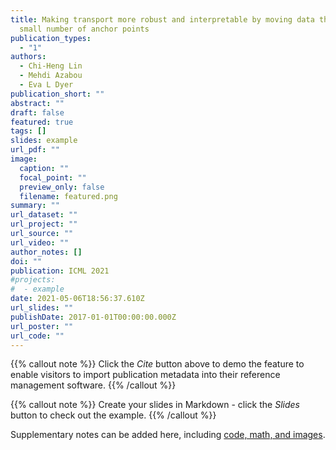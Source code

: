 ```yaml
---
title: Making transport more robust and interpretable by moving data through a
  small number of anchor points
publication_types:
  - "1"
authors:
  - Chi-Heng Lin
  - Mehdi Azabou
  - Eva L Dyer
publication_short: ""
abstract: ""
draft: false
featured: true
tags: []
slides: example
url_pdf: ""
image:
  caption: ""
  focal_point: ""
  preview_only: false
  filename: featured.png
summary: ""
url_dataset: ""
url_project: ""
url_source: ""
url_video: ""
author_notes: []
doi: ""
publication: ICML 2021
#projects:
#  - example
date: 2021-05-06T18:56:37.610Z
url_slides: ""
publishDate: 2017-01-01T00:00:00.000Z
url_poster: ""
url_code: ""
---
```

{{% callout note %}}
Click the *Cite* button above to demo the feature to enable visitors to import publication metadata into their reference management software.
{{% /callout %}}

{{% callout note %}}
Create your slides in Markdown - click the *Slides* button to check out the example.
{{% /callout %}}

Supplementary notes can be added here, including [code, math, and images](https://wowchemy.com/docs/writing-markdown-latex/).
